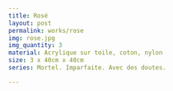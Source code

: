 ```yaml
---
title: Rosé
layout: post
permalink: works/rose
img: rose.jpg
img_quantity: 3
material: Acrylique sur toile, coton, nylon
size: 3 x 40cm x 40cm
series: Mortel. Imparfaite. Avec des doutes.

---
```


